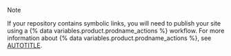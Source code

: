 > [!NOTE]
> If your repository contains symbolic links, you will need to publish your site using a {% data variables.product.prodname_actions %} workflow. For more information about {% data variables.product.prodname_actions %}, see [AUTOTITLE](/actions).
